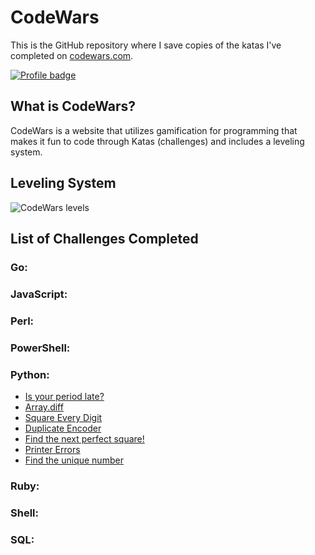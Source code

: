 # CodeWars

This is the GitHub repository where I save copies of the katas I've completed on
[codewars.com](https://www.codewars.com/).

[![Profile badge](https://www.codewars.com/users/bnichols108/badges/large)](https://www.codewars.com/users/bnichols108)

## What is CodeWars?

CodeWars is a website that utilizes gamification for programming that makes it fun to code through Katas (challenges) and includes a leveling system. 

## Leveling System

![CodeWars levels](https://i.imgur.com/Vm77XMv.png)

## List of Challenges Completed

### Go:
### JavaScript:
### Perl:
### PowerShell:
### Python:
* [Is your period late?](python/period_is_late.py)
* [Array.diff](python/array_diff.py)
* [Square Every Digit](python/square_every_digit.py)
* [Duplicate Encoder](python/duplicate_encode.py)
* [Find the next perfect square!](python/find_next_square.py)
* [Printer Errors](python/printer_error.py)
* [Find the unique number](python/find_uniq.py)
### Ruby:
### Shell:
### SQL:
